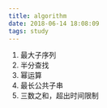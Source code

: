 ```yaml
---
title: algorithm
date: 2018-06-14 18:08:09
tags: study
---
```


1. 最大子序列
2. 半分查找
3. 幂运算
4. 最长公共子串
5. 三数之和，超出时间限制